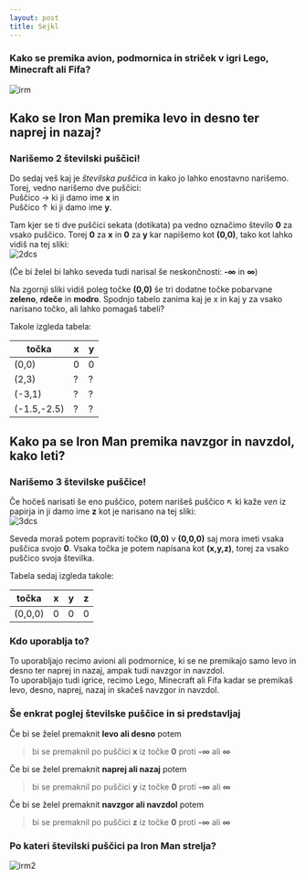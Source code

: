 ```yaml
---
layout: post
title: Sejkl
---
```


### Kako se premika avion, podmornica in striček v igri Lego, Minecraft ali Fifa?
![irm](https://i.ytimg.com/vi/el1HJcZp8bU/maxresdefault.jpg)

## Kako se Iron Man premika levo in desno ter naprej in nazaj?
### Narišemo 2 številski puščici!

Do sedaj veš kaj je *številska puščica* in kako jo lahko enostavno narišemo. Torej, vedno narišemo dve puščici: <br/>
Puščico → ki ji damo ime **x** in<br/>
Puščico ↑ ki ji damo ime **y**. <br/>

Tam kjer se ti dve puščici sekata (dotikata) pa vedno označimo število **0** za vsako puščico. Torej **0** za **x** in **0** za **y** kar napišemo kot **(0,0)**, tako kot lahko vidiš na tej sliki: <br/>
![2dcs](https://upload.wikimedia.org/wikipedia/commons/thumb/0/0e/Cartesian-coordinate-system.svg/354px-Cartesian-coordinate-system.svg.png)

(Če bi želel bi lahko seveda tudi narisal še neskončnosti: **-∞** in **∞**) <br/>

Na zgornji sliki vidiš poleg točke **(0,0)** še tri dodatne točke pobarvane **zeleno**, **rdeče** in **modro**. Spodnjo tabelo zanima kaj je x in kaj y za vsako narisano točko, ali lahko pomagaš tabeli?

Takole izgleda tabela:

točka | x | y
--- | --- | ---
(0,0) | 0 | 0
(2,3) | ? | ?
(-3,1) | ? | ?
(-1.5,-2.5) | ? | ?



## Kako pa se Iron Man premika navzgor in navzdol, kako leti?
### Narišemo 3 številske puščice!

Če hočeš narisati še eno puščico, potem narišeš puščico ↖ ki kaže *ven* iz papirja in ji damo ime **z** kot je narisano na tej sliki: <br/>
![3dcs](https://upload.wikimedia.org/wikipedia/commons/thumb/6/69/Coord_system_CA_0.svg/620px-Coord_system_CA_0.svg.png)

Seveda moraš potem popraviti točko **(0,0)** v **(0,0,0)** saj mora imeti vsaka puščica svojo **0**. Vsaka točka je potem napisana kot **(x,y,z)**, torej za vsako puščico svoja številka. 

Tabela sedaj izgleda takole:

točka | x | y | z
--- | --- | --- | ---
(0,0,0) | 0 | 0 | 0

### Kdo uporablja to?
To uporabljajo recimo avioni ali podmornice, ki se ne premikajo samo levo in desno ter naprej in nazaj, ampak tudi navzgor in navzdol. <br/>
To uporabljajo tudi igrice, recimo Lego, Minecraft ali Fifa kadar se premikaš levo, desno, naprej, nazaj in skačeš navzgor in navzdol. <br/>

### Še enkrat poglej številske puščice in si predstavljaj
Če bi se želel premaknit **levo ali desno** potem <br/> 
> bi se premaknil po puščici **x** iz točke **0** proti **-∞** ali **∞**

Če bi se želel premaknit **naprej ali nazaj** potem <br/> 
> bi se premaknil po puščici **y** iz točke **0** proti **-∞** ali **∞**

Če bi se želel premaknit **navzgor ali navzdol** potem <br/> 
> bi se premaknil po puščici **z** iz točke **0** proti **-∞** ali **∞**

### Po kateri številski puščici pa Iron Man strelja?

<!-- ![irm](https://i.ytimg.com/vi/PlnHNK43mDQ/maxresdefault.jpg) -->
![irm2](https://static.gamespot.com/uploads/original/43/434805/3238130-5.jpg)

